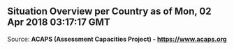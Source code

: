 ## Situation Overview per Country as of Mon, 02 Apr 2018 03:17:17 GMT

Source: **ACAPS (Assessment Capacities Project) - https://www.acaps.org**